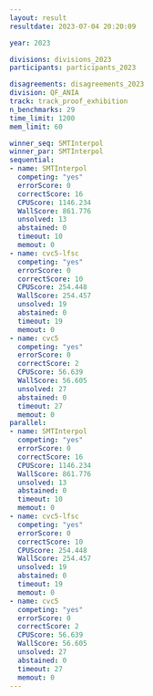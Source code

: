 ```yaml
---
layout: result
resultdate: 2023-07-04 20:20:09

year: 2023

divisions: divisions_2023
participants: participants_2023

disagreements: disagreements_2023
division: QF_ANIA
track: track_proof_exhibition
n_benchmarks: 29
time_limit: 1200
mem_limit: 60

winner_seq: SMTInterpol
winner_par: SMTInterpol
sequential:
- name: SMTInterpol
  competing: "yes"
  errorScore: 0
  correctScore: 16
  CPUScore: 1146.234
  WallScore: 861.776
  unsolved: 13
  abstained: 0
  timeout: 10
  memout: 0
- name: cvc5-lfsc
  competing: "yes"
  errorScore: 0
  correctScore: 10
  CPUScore: 254.448
  WallScore: 254.457
  unsolved: 19
  abstained: 0
  timeout: 19
  memout: 0
- name: cvc5
  competing: "yes"
  errorScore: 0
  correctScore: 2
  CPUScore: 56.639
  WallScore: 56.605
  unsolved: 27
  abstained: 0
  timeout: 27
  memout: 0
parallel:
- name: SMTInterpol
  competing: "yes"
  errorScore: 0
  correctScore: 16
  CPUScore: 1146.234
  WallScore: 861.776
  unsolved: 13
  abstained: 0
  timeout: 10
  memout: 0
- name: cvc5-lfsc
  competing: "yes"
  errorScore: 0
  correctScore: 10
  CPUScore: 254.448
  WallScore: 254.457
  unsolved: 19
  abstained: 0
  timeout: 19
  memout: 0
- name: cvc5
  competing: "yes"
  errorScore: 0
  correctScore: 2
  CPUScore: 56.639
  WallScore: 56.605
  unsolved: 27
  abstained: 0
  timeout: 27
  memout: 0
---
```

